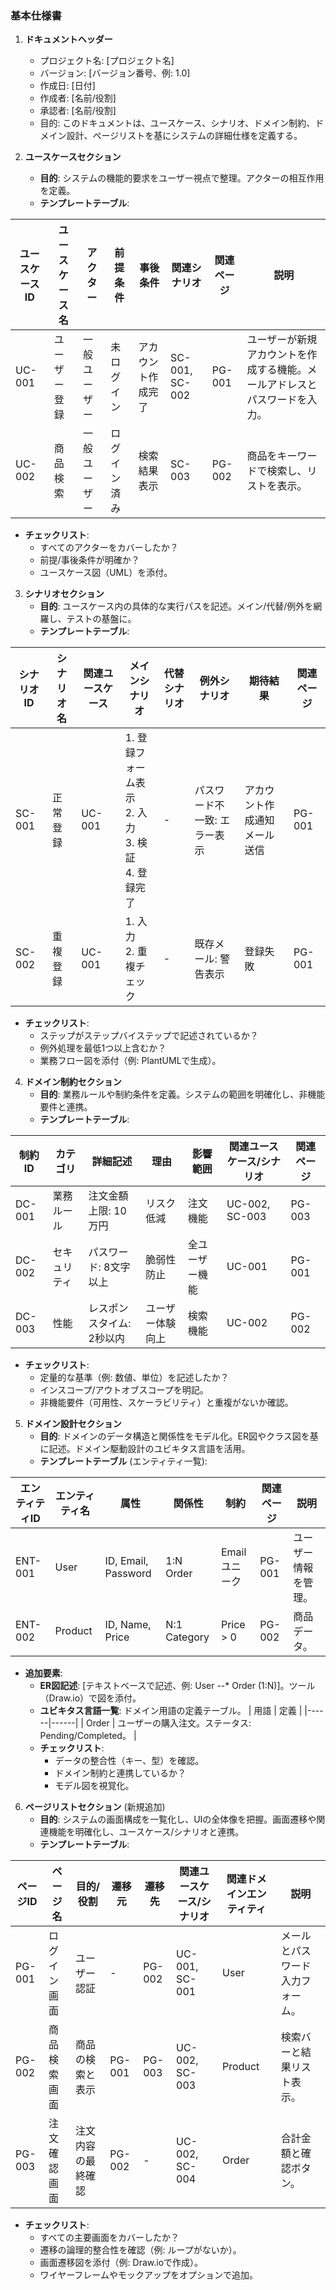 ### 基本仕様書
1. **ドキュメントヘッダー**
   - プロジェクト名: [プロジェクト名]
   - バージョン: [バージョン番号、例: 1.0]
   - 作成日: [日付]
   - 作成者: [名前/役割]
   - 承認者: [名前/役割]
   - 目的: このドキュメントは、ユースケース、シナリオ、ドメイン制約、ドメイン設計、ページリストを基にシステムの詳細仕様を定義する。

2. **ユースケースセクション**
   - **目的**: システムの機能的要求をユーザー視点で整理。アクターの相互作用を定義。
   - **テンプレートテーブル**:

| ユースケースID | ユースケース名 | アクター | 前提条件 | 事後条件 | 関連シナリオ | 関連ページ | 説明 |
|----------------|----------------|----------|----------|----------|--------------|------------|------|
| UC-001        | ユーザー登録  | 一般ユーザー | 未ログイン | アカウント作成完了 | SC-001, SC-002 | PG-001 | ユーザーが新規アカウントを作成する機能。メールアドレスとパスワードを入力。 |
| UC-002        | 商品検索      | 一般ユーザー | ログイン済み | 検索結果表示 | SC-003 | PG-002 | 商品をキーワードで検索し、リストを表示。 |

   - **チェックリスト**: 
     - すべてのアクターをカバーしたか？
     - 前提/事後条件が明確か？
     - ユースケース図（UML）を添付。

3. **シナリオセクション**
   - **目的**: ユースケース内の具体的な実行パスを記述。メイン/代替/例外を網羅し、テストの基盤に。
   - **テンプレートテーブル**:

| シナリオID | シナリオ名 | 関連ユースケース | メインシナリオ | 代替シナリオ | 例外シナリオ | 期待結果 | 関連ページ |
|------------|------------|------------------|-----------------|----------------|----------------|----------|------------|
| SC-001    | 正常登録  | UC-001          | 1. 登録フォーム表示<br>2. 入力<br>3. 検証<br>4. 登録完了 | - | パスワード不一致: エラー表示 | アカウント作成通知メール送信 | PG-001 |
| SC-002    | 重複登録  | UC-001          | 1. 入力<br>2. 重複チェック | - | 既存メール: 警告表示 | 登録失敗 | PG-001 |

   - **チェックリスト**:
     - ステップがステップバイステップで記述されているか？
     - 例外処理を最低1つ以上含むか？
     - 業務フロー図を添付（例: PlantUMLで生成）。

4. **ドメイン制約セクション**
   - **目的**: 業務ルールや制約条件を定義。システムの範囲を明確化し、非機能要件と連携。
   - **テンプレートテーブル**:

| 制約ID | カテゴリ | 詳細記述 | 理由 | 影響範囲 | 関連ユースケース/シナリオ | 関連ページ |
|--------|----------|----------|------|----------|----------------------------|------------|
| DC-001 | 業務ルール | 注文金額上限: 10万円 | リスク低減 | 注文機能 | UC-002, SC-003 | PG-003 |
| DC-002 | セキュリティ | パスワード: 8文字以上 | 脆弱性防止 | 全ユーザー機能 | UC-001 | PG-001 |
| DC-003 | 性能 | レスポンスタイム: 2秒以内 | ユーザー体験向上 | 検索機能 | UC-002 | PG-002 |

   - **チェックリスト**:
     - 定量的な基準（例: 数値、単位）を記述したか？
     - インスコープ/アウトオブスコープを明記。
     - 非機能要件（可用性、スケーラビリティ）と重複がないか確認。

5. **ドメイン設計セクション**
   - **目的**: ドメインのデータ構造と関係性をモデル化。ER図やクラス図を基に記述。ドメイン駆動設計のユビキタス言語を活用。
   - **テンプレートテーブル** (エンティティ一覧):

| エンティティID | エンティティ名 | 属性 | 関係性 | 制約 | 関連ページ | 説明 |
|----------------|----------------|--------|--------|------|------------|------|
| ENT-001       | User          | ID, Email, Password | 1:N Order | Emailユニーク | PG-001 | ユーザー情報を管理。 |
| ENT-002       | Product       | ID, Name, Price | N:1 Category | Price > 0 | PG-002 | 商品データ。 |

   - **追加要素**:
     - **ER図記述**: [テキストベースで記述、例: User --* Order (1:N)]。ツール（Draw.io）で図を添付。
     - **ユビキタス言語一覧**: ドメイン用語の定義テーブル。
       | 用語 | 定義 |
       |------|------|
       | Order | ユーザーの購入注文。ステータス: Pending/Completed。 |
     - **チェックリスト**:
       - データの整合性（キー、型）を確認。
       - ドメイン制約と連携しているか？
       - モデル図を視覚化。

6. **ページリストセクション** (新規追加)
   - **目的**: システムの画面構成を一覧化し、UIの全体像を把握。画面遷移や関連機能を明確化し、ユースケース/シナリオと連携。
   - **テンプレートテーブル**:

| ページID | ページ名     | 目的/役割               | 遷移元 | 遷移先 | 関連ユースケース/シナリオ | 関連ドメインエンティティ | 説明 |
|----------|--------------|-------------------------|--------|--------|----------------------------|--------------------------|------|
| PG-001  | ログイン画面 | ユーザー認証           | -      | PG-002 | UC-001, SC-001            | User                    | メールとパスワード入力フォーム。 |
| PG-002  | 商品検索画面 | 商品の検索と表示       | PG-001 | PG-003 | UC-002, SC-003            | Product                 | 検索バーと結果リスト表示。 |
| PG-003  | 注文確認画面 | 注文内容の最終確認     | PG-002 | -      | UC-002, SC-004            | Order                   | 合計金額と確認ボタン。 |

   - **チェックリスト**:
     - すべての主要画面をカバーしたか？
     - 遷移の論理的整合性を確認（例: ループがないか）。
     - 画面遷移図を添付（例: Draw.ioで作成）。
     - ワイヤーフレームやモックアップをオプションで追加。
